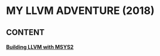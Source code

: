 # MY LLVM ADVENTURE (2018)

## CONTENT
#### [Building LLVM with MSYS2](Bhttps://github.com/appcypher/llvm-adventure/blob/master/Build%20LLVM%20with%20MSYS2.md)
